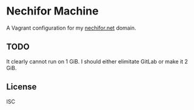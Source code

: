 # Nechifor Machine

A Vagrant configuration for my [nechifor.net](http://nechifor.net) domain.

## TODO

It clearly cannot run on 1 GiB. I should either elimitate GitLab or make it 2
GiB.

## License

ISC

